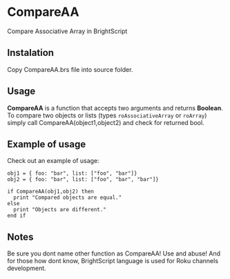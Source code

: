 # CompareAA
Compare Associative Array in BrightScript

## Instalation
Copy CompareAA.brs file into source folder.

## Usage
**CompareAA** is a function that accepts two arguments and returns **Boolean**.
To compare two objects or lists (types `roAssociativeArray` or `roArray`) simply call CompareAA(object1,object2) and check for returned bool.

## Example of usage
Check out an example of usage:

```brightscript
obj1 = { foo: "bar", list: ["foo", "bar"]}
obj2 = { foo: "bar", list: ["foo", "bar", "bar"]}

if CompareAA(obj1,obj2) then
  print "Compared objects are equal."
else
  print "Objects are different."
end if
```

## Notes
Be sure you dont name other function as CompareAA!
Use and abuse! 
And for those how dont know, BrightScript language is used for Roku channels development.
